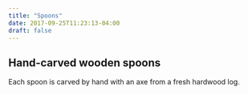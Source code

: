 ```yaml
---
title: "Spoons"
date: 2017-09-25T11:23:13-04:00
draft: false
---
```


## Hand-carved wooden spoons

Each spoon is carved by hand with an axe from a fresh hardwood log.